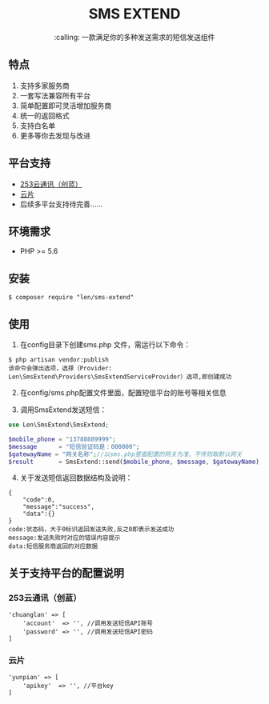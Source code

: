 <h1 align="center">SMS EXTEND</h1>

<p align="center">:calling: 一款满足你的多种发送需求的短信发送组件</p>

## 特点
1. 支持多家服务商
1. 一套写法兼容所有平台
1. 简单配置即可灵活增加服务商
1. 统一的返回格式
1. 支持白名单
1. 更多等你去发现与改进

## 平台支持
- [253云通讯（创蓝）](https://www.253.com/)
- [云片](https://www.yunpian.com/)
- 后续多平台支持待完善......

## 环境需求

- PHP >= 5.6

## 安装

```shell
$ composer require "len/sms-extend"
```

## 使用

1. 在config目录下创建sms.php 文件，需运行以下命令：
```
$ php artisan vendor:publish
该命令会弹出选项，选择（Provider: Len\SmsExtend\Providers\SmsExtendServiceProvider）选项,即创建成功
```

2. 在config/sms.php配置文件里面，配置短信平台的账号等相关信息

3. 调用SmsExtend发送短信：
```php
use Len\SmsExtend\SmsExtend;

$mobile_phone = "13788889999";
$message      = "短信验证码是：000000";
$gatewayName = "网关名称";//以sms.php里面配置的网关为准，不传则取默认网关
$result       = SmsExtend::send($mobile_phone, $message, $gatewayName);
```

4. 关于发送短信返回数据结构及说明：
```
{
    "code":0,
    "message":"success",
    "data":{}
}
code:状态码，大于0标识返回发送失败,反之0即表示发送成功
message:发送失败时对应的错误内容提示
data:短信服务商返回的对应数据
```

## 关于支持平台的配置说明

### 253云通讯（创蓝）
```
'chuanglan' => [
    'account'  => '', //调用发送短信API账号
    'password' => '', //调用发送短信API密码
]
```

### 云片
```
'yunpian' => [
    'apikey'  => '', //平台key
]
```